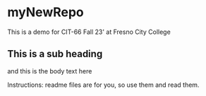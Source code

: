 # myNewRepo
This is a demo for CIT-66 Fall 23' at Fresno City College 
## This is a sub heading

and this is the body text here

Instructions: readme files are for you, so use them and read them.
